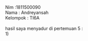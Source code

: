 Nim :1811500090<br>
Nama : Andreyansah<br>
Kelompok : TI6A<br>
<br>
hasil saya menyadur di pertemuan 5 :<br>
1)

